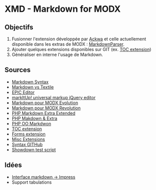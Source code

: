 XMD - Markdown for MODX
===

Objectifs
---

1. Fusionner l'extension développée par [Ackwa](http://www.ackwa.fr) et celle actuellement disponible dans les extras de MODX : [MarkdownParser](http://modx.com/extras/package/markdownparser).
2. Ajouter quelques extensions disponibles sur GIT (ex. [TOC extension](https://github.com/mytharcher/PHP-Markdown-Extra))
3. Généraliser en interne l'usage de Markdown.

Sources
---
- [Markdown Syntax](http://daringfireball.net/projects/markdown)
- [Markdown vs Textile](http://mojomojo.org/documentation/textile_vs_markdown)
- [EPIC Editor](https://github.com/OscarGodson/EpicEditor)
- [markItUp! universal markup jQuery editor](https://github.com/markitup)
- [Markdown pour MODX Evolution](http://wiki.modxcms.com/index.php/Markdown)
- [Markdown pour MODX Revolution](http://modx.com/extras/package/markdownparser)
- [PHP Markdown Extra Extended](https://github.com/egil/php-markdown-extra-extended)
- [PHP Makdown & Extra](https://github.com/dflydev/dflydev-markdown)
- [PHP OO Markdwon](https://github.com/PieroWbmstr/Extended_Markdown)
- [TOC extension](https://github.com/mytharcher/PHP-Markdown-Extra)
- [Forms extension](https://github.com/rmcvey/PHP-Markdown-Forms)
- [Misc Extensions](https://github.com/egil/php-markdown-extra-extended)
- [Syntax GITHub](http://github.github.com/github-flavored-markdown)
- [Showdown test script](http://softwaremaniacs.org/playground/showdown-highlight)

Idées
---
- [Interface markdown -> Impress](https://github.com/bmcmurray/hekyll)
- Support tabulations